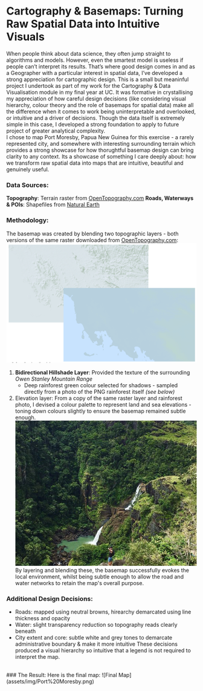 # Cartography & Basemaps: Turning Raw Spatial Data into Intuitive Visuals
When people think about data science, they often jump straight to algorithms and models. However, even the smartest model is useless if people can’t interpret its results. That’s where good design comes in and as a Geographer with a particular interest in spatial data, I’ve developed a strong appreciation for cartographic design.
This is a small but meaninful project I undertook as part of my work for the Cartography & Data Visualisation module in my final year at UC. It was formative in crystallising my appreciation of how careful design decisions (like considering visual hierarchy, colour theory and the role of basemaps for spatial data) make all the difference when it comes to work being uninterpretable and overlooked, or intuitive and a driver of decisions. 
Though the data itself is extremely simple in this case, I developed a strong foundation to apply to future project of greater analytical complexity. 
<br>
I chose to map Port Moresby, Papua New Guinea for this exercise - a rarely represented city, and somewhere with interesting surrounding terrain which provides a strong showcase for how thorughtful basemap design can bring clarity to any context. Its a showcase of something I care deeply about: how we transform raw spatial data into maps that are intuitive, beautiful and genuinely useful.
<br>
### Data Sources:
**Topography**: Terrain raster from [OpenTopography.com](https://portal.opentopography.org/datasets)
**Roads, Waterways & POIs**: Shapefiles from [Natural Earth](https://www.naturalearthdata.com/)
<br>
### Methodology:
The basemap was created by blending two topographic layers - both versions of the same raster downloaded from [OpenTopography.com](https://portal.opentopography.org/datasets):
![Topographic Layers](assets/img/basemap%20layers.png)
  1. **Bidirectional Hillshade Layer**: Provided the texture of the surrounding *Owen Stanley Mountain Range*
     - Deep rainforest green colour selected for shadows - sampled directly from a photo of the PNG rainforest itself *(see below)*
  2. Elevation layer: From a copy of the same raster layer and rainforest photo, I devised a colour palette to represent land and sea elevations - toning down colours slightly to ensure the basemap remained subtle enough.
![Colour Palette Image](assets/img/colour%20palette%20inspo.png)
By layering and blending these, the basemap successfully evokes the local environment, whilst being subtle enough to allow the road and water networks to retain the map's overall purpose.
### Additional Design Decisions:
  - Roads: mapped using neutral browns, hirearchy demarcated using line thickness and opacity
  - Water: slight transparency reduction so topography reads clearly beneath
  - City extent and core: subtle white and grey tones to demarcate administrative boundary & make it more intuitive
These decisions produced a visual hierarchy so intuitive that a legend is not required to interpret the map.
<br>
### The Result:
Here is the final map:
![Final Map](assets/img/Port%20Moresby.png)
